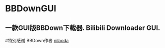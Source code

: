 # BBDownGUI
一款GUI版BBDown下载器. Bilibili Downloader GUI.
--
#特别感谢
BBDown作者 [nilaoda](https://github.com/nilaoda/BBDown/commits?author=nilaoda")
